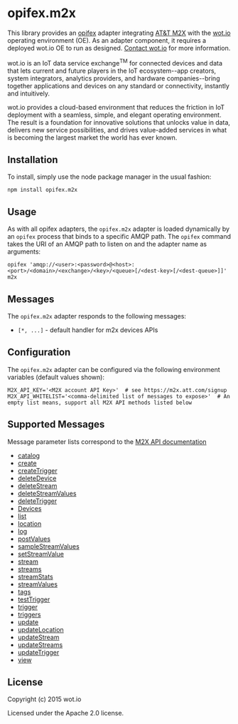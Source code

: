 # opifex.m2x

This library provides an [opifex](https://github.com/WoTio/opifex) adapter integrating [AT&T M2X](https://m2x.att.com/) with the [wot.io](http://wot.io) operating environment (OE). As an adapter component, it requires a deployed wot.io OE to run as designed. [Contact wot.io](http://wot.io/about-wot-io/contact-us/) for more information.

wot.io is an IoT data service exchange<sup>TM</sup> for connected devices and data that lets current and future players in the IoT ecosystem--app creators, system integrators, analytics providers, and hardware companies--bring together applications and devices on any standard or connectivity, instantly and intuitively.

wot.io provides a cloud-based environment that reduces the friction in IoT deployment with a seamless, simple, and elegant operating environment. The result is a foundation for innovative solutions that unlocks value in data, delivers new service possibilities, and drives value-added services in what is becoming the largest market the world has ever known.

## Installation

To install, simply use the node package manager in the usual fashion:

	npm install opifex.m2x

## Usage

As with all opifex adapters, the `opifex.m2x` adapter is loaded dynamically by an `opifex` process that binds to a specific AMQP path. The `opifex` command takes the URI of an AMQP path to listen on and the adapter name as arguments:

	opifex 'amqp://<user>:<password>@<host>:<port>/<domain>/<exchange>/<key>/<queue>[/<dest-key>[/<dest-queue>]]' m2x

## Messages

The `opifex.m2x` adapter responds to the following messages:

* `[*, ...]` - default handler for m2x devices APIs

## Configuration

The `opifex.m2x` adapter can be configured via the following environment variables (default values shown):

	M2X_API_KEY='<M2X account API Key>'  # see https://m2x.att.com/signup
	M2X_API_WHITELIST='<comma-delimited list of messages to expose>'  # An empty list means, support all M2X API methods listed below

## Supported Messages

Message parameter lists correspond to the [M2X API documentation](https://m2x.att.com/developer/documentation/v2/device)

* [catalog](https://m2x.att.com/developer/documentation/v2/device#List-Search-Public-Devices-Catalog)
* [create](https://m2x.att.com/developer/documentation/v2/device#Create-Device)
* [createTrigger](https://m2x.att.com/developer/documentation/v2/device#Create-Trigger)
* [deleteDevice](https://m2x.att.com/developer/documentation/v2/device#Delete-Device)
* [deleteStream](https://m2x.att.com/developer/documentation/v2/device#Delete-Data-Stream)
* [deleteStreamValues](https://m2x.att.com/developer/documentation/v2/device#Delete-Data-Stream-Values)
* [deleteTrigger](https://m2x.att.com/developer/documentation/v2/device#Delete-Trigger)
* [Devices](https://m2x.att.com/developer/documentation/device)
* [list](https://m2x.att.com/developer/documentation/v2/device#List-Search-Devices)
* [location](https://m2x.att.com/developer/documentation/v2/device#Read-Device-Location)
* [log](https://m2x.att.com/developer/documentation/v2/device#View-Request-Log)
* [postValues](https://m2x.att.com/developer/documentation/v2/device#Post-Data-Stream-Values)
* [sampleStreamValues](https://m2x.att.com/developer/documentation/v2/device#Data-Stream-Sampling)
* [setStreamValue](https://m2x.att.com/developer/documentation/v2/device#Update-Data-Stream-Value)
* [stream](https://m2x.att.com/developer/documentation/v2/device#View-Data-Stream)
* [streams](https://m2x.att.com/developer/documentation/v2/device#List-Data-Streams)
* [streamStats](https://m2x.att.com/developer/documentation/v2/device#Data-Stream-Stats)
* [streamValues](https://m2x.att.com/developer/documentation/v2/device#List-Data-Stream-Values)
* [tags](https://m2x.att.com/developer/documentation/v2/device#List-Device-Tags)
* [testTrigger](https://m2x.att.com/developer/documentation/v2/device#Test-Trigger)
* [trigger](https://m2x.att.com/developer/documentation/v2/device#View-Trigger)
* [triggers](https://m2x.att.com/developer/documentation/v2/device#List-Triggers)
* [update](https://m2x.att.com/developer/documentation/v2/device#Update-Device-Details)
* [updateLocation](https://m2x.att.com/developer/documentation/v2/device#Update-Device-Location)
* [updateStream](https://m2x.att.com/developer/documentation/v2/device#Create-Update-Data-Stream)
* [updateStreams](https://m2x.att.com/developer/documentation/v2/device#Create-Update-Data-Stream)
* [updateTrigger](https://m2x.att.com/developer/documentation/v2/device#Update-Trigger)
* [view](https://m2x.att.com/developer/documentation/v2/device#View-Device-Details)

## License

Copyright (c) 2015 wot.io

Licensed under the Apache 2.0 license.
